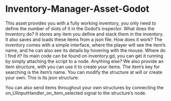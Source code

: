 # Inventory-Manager-Asset-Godot

This asset provides you with a fully working inventory, you only need to define the number of slots of it in the Godot’s inspector.
What does the Inventory do?
It stores any item you define and stack them in the inventory. It also saves and loads these items from a json file.
How does it work?
The inventory comes with a simple interface, where the player will see the item’s name, and he can also see its details by hovering with the mouse.
Where do I find it?
Its main code can be found on inventory.gd, you can get it running by simply attaching the script to a node. 
Anything else?
We also provide an item structure, with you can use it to create your items. The item’s key for searching is the item’s name. You can modify the structure at will or create your own. This is its json structure: 

You can also send items throughout your own structures by connecting the on_UIInputHandler_on_item_selected signal to the structure’s node. 
